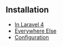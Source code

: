 ## Installation

* [In Laravel 4](/sentry-social-2/installation/laravel-4)
* [Everywhere Else](/sentry-social-2/installation/else)
* [Configuration](/sentry-social-2/installation/configuration)
